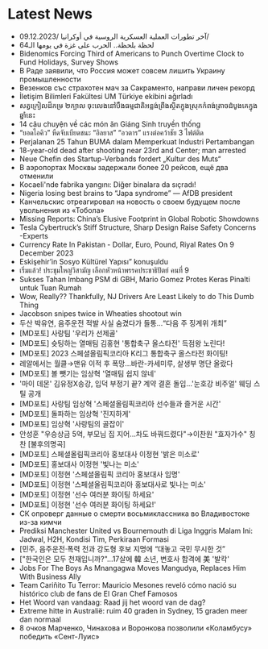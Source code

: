 # Latest News
-  آخر تطورات العملية العسكرية الروسية في أوكرانيا /09.12.2023/
-  لحظة بلحظة.. الحرب على غزة في يومها الـ64
-  Bidenomics Forcing Third of Americans to Punch Overtime Clock to Fund Holidays, Survey Shows
-  В Раде заявили, что Россия может совсем лишить Украину промышленности
-  Везенков със страхотен мач за Сакраменто, направи личен рекорд
-  İletişim Bilimleri Fakültesi UM Türkiye ekibini ağırladı
-  សត្វក្រៀលដ៏កម្រ ២ក្បាល ចុះលេងនៅបឹងធម្មជាតិអន្លង់ព្រីងស្ថិតក្នុងស្រុកកំពង់ត្រាចដំបូងគេក្នុងឆ្នាំនេះ
-  14 câu chuyện về các món ăn Giáng Sinh truyền thống
-  “ยอดไอคิว” หืดจับเบียดชนะ “อิลยาส” “อวตาร” แรงต่อคว้าชัย 3 ไฟต์ติด
-  Perjalanan 25 Tahun BUMA dalam Memperkuat Industri Pertambangan
-  18-year-old dead after shooting near 23rd and Center; man arrested
-  Neue Chefin des Startup-Verbands fordert „Kultur des Muts“
-  В аэропортах Москвы задержали более 20 рейсов, ещё два отменили
-  Kocaeli'nde fabrika yangını: Diğer binalara da sıçradı!
-  Nigeria losing best brains to “Japa syndrome” — AfDB president
-  Канчельскис отреагировал на новость о своем будущем после увольнения из «Тобола»
-  Missing Reports: China’s Elusive Footprint in Global Robotic Showdowns
-  Tesla Cybertruck’s Stiff Structure, Sharp Design Raise Safety Concerns -Experts
-  Currency Rate In Pakistan - Dollar, Euro, Pound, Riyal Rates On 9 December 2023
-  Eskişehir’in Sosyo Kültürel Yapısı” konuşuldu
-  เริ่มแล้ว! ประชุมใหญ่วิสามัญ เลือกหัวหน้าพรรคประชาธิปัตย์ คนที่ 9
-  Sukses Tahan Imbang PSM di GBH, Mario Gomez Protes Keras Pinalti untuk Tuan Rumah
-  Wow, Really?? Thankfully, NJ Drivers Are Least Likely to do This Dumb Thing
-  Jacobson snipes twice in Wheaties shootout win
-  두산 박유연, 음주운전 적발 사실 숨겼다가 들통…“다음 주 징계위 개최”
-  [MD포토] 사랑팀 '우리가 선제골'
-  [MD포토] 슛팅하는 열매팀 김홍현 '통합축구 올스타전' 득점왕 노린다!
-  [MD포토] 2023 스페셜올림픽코리아 K리그 통합축구 올스타전 화이팅!
-  레알에서는 월클→맨유 이적 후 폭망…바란-카세미루, 살생부 명단 올랐다
-  [MD포토] 볼 뺏기는 임상혁 '열매팀 쉽지 않네'
-  '마이 데몬' 김유정X송강, 입덕 부정기 끝? 계약 결혼 돌입…'눈호강 비주얼' 웨딩 스틸 공개
-  [MD포토] 사랑팀 임상혁 '스페셜올림픽코리아 선수들과 즐거운 시간'
-  [MD포토] 돌파하는 임상혁 '진지하게'
-  [MD포토] 임상혁 '사랑팀의 골잡이'
-  안성훈 "우승상금 5억, 부모님 집 지어…차도 바꿔드렸다"→이찬원 "효자가수" 칭찬 [불후의명곡]
-  [MD포토] 스페셜올림픽코리아 홍보대사 이정현 '밝은 미소로'
-  [MD포토] 홍보대사 이정현 '빛나는 미소'
-  [MD포토] 이정현 '스페셜올림픽 코리아 홍보대사 임명'
-  [MD포토] 이정현 '스페셜올림픽코리아 홍보대사로 빛나는 미소'
-  [MD포토] 이정현 '선수 여러분 화이팅 하세요'
-  [MD포토] 이정현 '선수 여러분 화이팅 하세요!'
-  СК опроверг данные о смерти восьмиклассника во Владивостоке из-за кимчи
-  Prediksi Manchester United vs Bournemouth di Liga Inggris Malam Ini: Jadwal, H2H, Kondisi Tim, Perkiraan Formasi
-  [민주, 음주운전·폭력 전과 강도형 후보 지명에 “대놓고 국민 무시한 것”
-  ["한국인은 모두 천재입니까?"…17살에 韓 소년, 변호사 합격에 美 '발칵'
-  Jobs For The Boys As Mnangagwa Moves Mangudya, Replaces Him With Business Ally
-  Team Cariñito Tu Terror: Mauricio Mesones reveló cómo nació su histórico club de fans de El Gran Chef Famosos
-  Het Woord van vandaag: Raad jij het woord van de dag?
-  Extreme hitte in Australië: ruim 40 graden in Sydney, 15 graden meer dan normaal
-  8 очков Марченко, Чинахова и Воронкова позволили «Коламбусу» победить «Сент-Луис»
